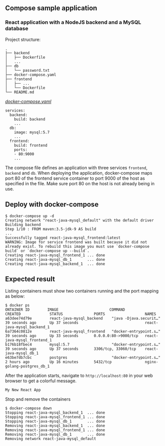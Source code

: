 ## Compose sample application
### React application with a NodeJS backend and a MySQL database

Project structure:
```
.
├── backend
│   ├── Dockerfile
│   ...
├── db
│   └── password.txt
├── docker-compose.yaml
├── frontend
│   ├── ...
│   └── Dockerfile
└── README.md
```

[_docker-compose.yaml_](docker-compose.yaml)
```
services:
  backend:
    build: backend
    ...
  db:
    image: mysql:5.7
    ...
  frontend:
    build: frontend
    ports:
    - 80:9000
    ...
```
The compose file defines an application with three services `frontend`, `backend` and `db`.
When deploying the application, docker-compose maps port 80 of the frontend service container to port 9000 of the host as specified in the file.
Make sure port 80 on the host is not already being in use.

## Deploy with docker-compose

```
$ docker-compose up -d
Creating network "react-java-mysql_default" with the default driver
Building backend
Step 1/10 : FROM maven:3.5-jdk-9 AS build
...
Successfully tagged react-java-mysql_frontend:latest
WARNING: Image for service frontend was built because it did not already exist. To rebuild this image you must use `docker-compose build` or `docker-compose up --build`.
Creating react-java-mysql_frontend_1 ... done
Creating react-java-mysql_db_1       ... done
Creating react-java-mysql_backend_1  ... done
```

## Expected result

Listing containers must show two containers running and the port mapping as below:
```
$ docker ps
ONTAINER ID        IMAGE                       COMMAND                  CREATED             STATUS              PORTS                  NAMES
a63dee74d79e        react-java-mysql_backend    "java -Djava.securit…"   39 seconds ago      Up 37 seconds                              react-java-mysql_backend_1
6a7364c0812e        react-java-mysql_frontend   "docker-entrypoint.s…"   39 seconds ago      Up 33 seconds       0.0.0.0:80->9000/tcp   react-java-mysql_frontend_1
b176b18fbec4        mysql:5.7                   "docker-entrypoint.s…"   39 seconds ago      Up 37 seconds       3306/tcp, 33060/tcp    react-java-mysql_db_1
e63be7db7cbc        postgres                    "docker-entrypoint.s…"   2 hours ago         Up 16 minutes       5432/tcp               nginx-golang-postgres_db_1
```

After the application starts, navigate to `http://localhost:80` in your web browser to get a colorful message.
```
My New React App
```

Stop and remove the containers
```
$ docker-compose down
Stopping react-java-mysql_backend_1  ... done
Stopping react-java-mysql_frontend_1 ... done
Stopping react-java-mysql_db_1       ... done
Removing react-java-mysql_backend_1  ... done
Removing react-java-mysql_frontend_1 ... done
Removing react-java-mysql_db_1       ... done
Removing network react-java-mysql_default
```
